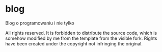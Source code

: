 # blog
Blog o programowaniu i nie tylko

All rights reserved. It is forbidden to distribute the source code, which is somehow modified by me from the template from the visible fork. Rights have been created under the copyright not infringing the original.
